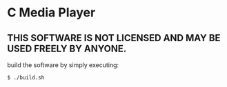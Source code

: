 # C Media Player
THIS SOFTWARE IS NOT LICENSED AND MAY BE USED FREELY BY ANYONE.
---
build the software by simply executing:
```sh
$ ./build.sh
```

